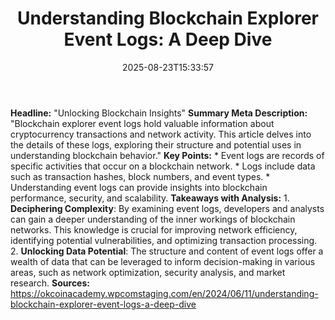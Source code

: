 ﻿---
title: "Understanding Blockchain Explorer Event Logs: A Deep Dive"
date: "2025-08-23T15:33:57"
category: "Markets"
summary: ""
slug: "understanding blockchain explorer event logs a deep dive"
source_urls:
  - "https://okcoinacademy.wpcomstaging.com/en/2024/06/11/understanding-blockchain-explorer-event-logs-a-deep-dive"
seo:
  title: "Understanding Blockchain Explorer Event Logs: A Deep Dive | Hash n Hedge"
  description: ""
  keywords: ["news", "markets", "brief"]
---
**Headline:** "Unlocking Blockchain Insights"  **Summary Meta Description:** "Blockchain explorer event logs hold valuable information about cryptocurrency transactions and network activity. This article delves into the details of these logs, exploring their structure and potential uses in understanding blockchain behavior."  **Key Points:**  * Event logs are records of specific activities that occur on a blockchain network. * Logs include data such as transaction hashes, block numbers, and event types. * Understanding event logs can provide insights into blockchain performance, security, and scalability.  **Takeaways with Analysis:**  1. **Deciphering Complexity**: By examining event logs, developers and analysts can gain a deeper understanding of the inner workings of blockchain networks. This knowledge is crucial for improving network efficiency, identifying potential vulnerabilities, and optimizing transaction processing. 2. **Unlocking Data Potential**: The structure and content of event logs offer a wealth of data that can be leveraged to inform decision-making in various areas, such as network optimization, security analysis, and market research.  **Sources:** https://okcoinacademy.wpcomstaging.com/en/2024/06/11/understanding-blockchain-explorer-event-logs-a-deep-dive 
